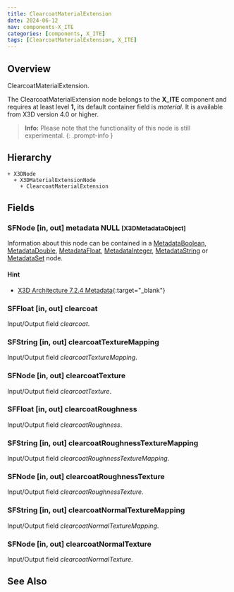 ```yaml
---
title: ClearcoatMaterialExtension
date: 2024-06-12
nav: components-X_ITE
categories: [components, X_ITE]
tags: [ClearcoatMaterialExtension, X_ITE]
---
```

<style>
.post h3 {
   word-spacing: 0.2em;
}
</style>

## Overview

ClearcoatMaterialExtension.

The ClearcoatMaterialExtension node belongs to the **X_ITE** component and requires at least level **1,** its default container field is *material.* It is available from X3D version 4.0 or higher.

>**Info:** Please note that the functionality of this node is still experimental.
{: .prompt-info }

## Hierarchy

```
+ X3DNode
  + X3DMaterialExtensionNode
    + ClearcoatMaterialExtension
```

## Fields

### SFNode [in, out] **metadata** NULL <small>[X3DMetadataObject]</small>

Information about this node can be contained in a [MetadataBoolean](/x_ite/components/core/metadataboolean/), [MetadataDouble](/x_ite/components/core/metadatadouble/), [MetadataFloat](/x_ite/components/core/metadatafloat/), [MetadataInteger](/x_ite/components/core/metadatainteger/), [MetadataString](/x_ite/components/core/metadatastring/) or [MetadataSet](/x_ite/components/core/metadataset/) node.

#### Hint

- [X3D Architecture 7.2.4 Metadata](https://www.web3d.org/specifications/X3Dv4/ISO-IEC19775-1v4-IS//Part01/components/core.html#Metadata){:target="_blank"}

### SFFloat [in, out] **clearcoat**

Input/Output field *clearcoat*.

### SFString [in, out] **clearcoatTextureMapping**

Input/Output field *clearcoatTextureMapping*.

### SFNode [in, out] **clearcoatTexture**

Input/Output field *clearcoatTexture*.

### SFFloat [in, out] **clearcoatRoughness**

Input/Output field *clearcoatRoughness*.

### SFString [in, out] **clearcoatRoughnessTextureMapping**

Input/Output field *clearcoatRoughnessTextureMapping*.

### SFNode [in, out] **clearcoatRoughnessTexture**

Input/Output field *clearcoatRoughnessTexture*.

### SFString [in, out] **clearcoatNormalTextureMapping**

Input/Output field *clearcoatNormalTextureMapping*.

### SFNode [in, out] **clearcoatNormalTexture**

Input/Output field *clearcoatNormalTexture*.

## See Also
